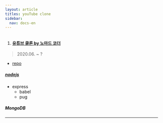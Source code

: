 ```yaml
---
layout: article
titles: youTube clone
sidebar:
  nav: docs-en
---
```


<img class="image image--xl" src=""/>



  

1. #### [유튜브 클론 by 노마드 코더](https://nomadcoders.co/wetube)

> 2020.06. ~ ?

+ [repo](https://github.com/dongsub-joung/utubeClon)    


##### [nodejs](https://opentutorials.org/course/3332)
+ express
  + babel
  + pug

##### MongoDB



---